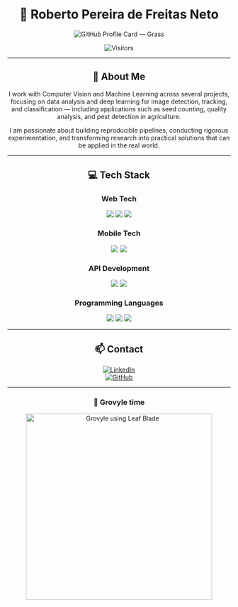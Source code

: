 <div align="center">

# 🌿 Roberto Pereira de Freitas Neto 

![GitHub Profile Card — Grass](https://profile-card-ten-green.vercel.app/api/card?username=robertopfneto&type=grass)

![Visitors](https://komarev.com/ghpvc/?username=robertopfneto&label=VISITORS&style=for-the-badge&color=0E7A28)

---

## 💬 About Me
I work with Computer Vision and Machine Learning across several projects, focusing on data analysis and deep learning for image detection, tracking, and classification — including applications such as seed counting, quality analysis, and pest detection in agriculture.  

I am passionate about building reproducible pipelines, conducting rigorous experimentation, and transforming research into practical solutions that can be applied in the real world.

---

## 💻 Tech Stack

<div align="center">

### Web Tech  
<img src="https://img.shields.io/badge/HTML5-E34F26?style=for-the-badge&logo=html5&logoColor=white" />  
<img src="https://img.shields.io/badge/CSS3-1572B6?style=for-the-badge&logo=css3&logoColor=white" />  
<img src="https://img.shields.io/badge/JavaScript-F7DF1E?style=for-the-badge&logo=javascript&logoColor=black" />  

### Mobile Tech  
<img src="https://img.shields.io/badge/Flutter-02569B?style=for-the-badge&logo=flutter&logoColor=white" />  
<img src="https://img.shields.io/badge/Dart-0175C2?style=for-the-badge&logo=dart&logoColor=white" />  

### API Development  
<img src="https://img.shields.io/badge/Django-092E20?style=for-the-badge&logo=django&logoColor=white" />  
<img src="https://img.shields.io/badge/SpringBoot-6DB33F?style=for-the-badge&logo=springboot&logoColor=white" />  

### Programming Languages  
<img src="https://img.shields.io/badge/Python-3776AB?style=for-the-badge&logo=python&logoColor=white" />  
<img src="https://img.shields.io/badge/C++-00599C?style=for-the-badge&logo=c%2b%2b&logoColor=white" />  
<img src="https://img.shields.io/badge/Java-007396?style=for-the-badge&logo=java&logoColor=white" />  

</div>

---

## 📫 Contact  

[![LinkedIn](https://img.shields.io/badge/LinkedIn-0A66C2?style=for-the-badge&logo=linkedin&logoColor=white)](https://www.linkedin.com/in/roberto-neto-60172b299)  
[![GitHub](https://img.shields.io/badge/GitHub-0B5D1E?style=for-the-badge&logo=github&logoColor=white)](https://github.com/robertopfneto)

---

### 🌱 Grovyle time  
<img src="https://media.tenor.com/Pcl4nC4vzbcAAAAM/grovyle-uses-leaf-blade-grovyle.gif" alt="Grovyle using Leaf Blade" width="420"/>

</div>
